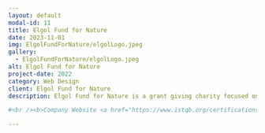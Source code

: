 ```yaml
---
layout: default
modal-id: 11
title: Elgol Fund for Nature
date: 2023-11-01
img: ElgolFundForNature/elgolLogo.jpeg
gallery:
  - ElgolFundForNature/elgolLogo.jpeg
alt: Elgol Fund for Nature
project-date: 2022
category: Web Design
client: Elgol Fund for Nature
description: Elgol Fund for Nature is a grant giving charity focused on funding gaps in conservation efforts within the UK. I am currently consulting on the digital strategy for the organisation, focusing on how to gather, manage, and store applications for funding ... considerations. I have designed and built the company website, initially using WordPress for speed, but gradually incorporating custom HTML, CSS, and JavaScript to add more complex functionality. I'm aiming to improve the site further, with the potential to move away from hosting the site through WordPress for greater creative control and a more complex funcitonality that will be required. This role also gives me the opportunity to explore development work, while also being able to think about how test features as they're being created.

#<br /><b>Company Website <a href="https://www.istqb.org/certifications/certified-tester-foundation-level" target="_blank">https://github.com/sjmoosavinia/sjmoosavinia.github.io</a></b>

---
```

